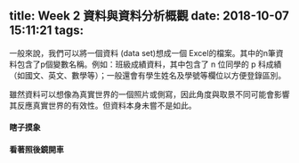 title: Week 2 資料與資料分析概觀
date: 2018-10-07 15:11:21
tags:
---
一般來說，我們可以將一個資料 (data set)想成一個 Excel的檔案。其中的n筆資料包含了p個變數名稱。例如：班級成績資料，其中包含了 n 位同學的 p 科成績（如國文、英文、數學等）；一般還會有學生姓名及學號等欄位以方便登錄區別。

雖然資料可以想像為真實世界的一個照片或側寫，因此角度與取景不同可能會影響其反應真實世界的有效性。但資料本身未嘗不是如此。

#### 瞎子摸象
#### 看著照後鏡開車

